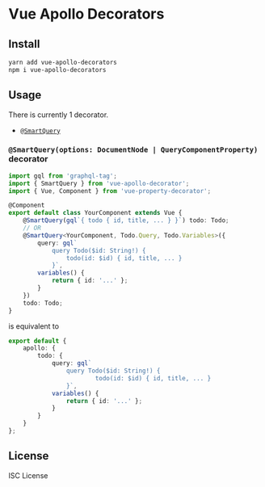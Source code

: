 # Vue Apollo Decorators

## Install

```bash
yarn add vue-apollo-decorators
npm i vue-apollo-decorators
```

## Usage

There is currently 1 decorator.

- [`@SmartQuery`](#SmartQuery)

### <a id="SmartQuery"></a> `@SmartQuery(options: DocumentNode | QueryComponentProperty)` decorator

```ts
import gql from 'graphql-tag';
import { SmartQuery } from 'vue-apollo-decorator';
import { Vue, Component } from 'vue-property-decorator';

@Component
export default class YourComponent extends Vue {
    @SmartQuery(gql`{ todo { id, title, ... } }`) todo: Todo;
    // OR
    @SmartQuery<YourComponent, Todo.Query, Todo.Variables>({
        query: gql`
            query Todo($id: String!) {
                todo(id: $id) { id, title, ... }
            }`,
        variables() {
            return { id: '...' };
        }
    })
    todo: Todo;
}
```

is equivalent to

```ts
export default {
    apollo: {
        todo: {
            query: gql`
                query Todo($id: String!) { 
                        todo(id: $id) { id, title, ... } 
                }`,
            variables() {
                return { id: '...' };
            }
        }
    }
};
```

## License

ISC License
